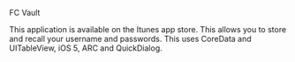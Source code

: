 FC Vault

This application is available on the Itunes app store. This allows you to store and recall your username and passwords. This uses CoreData and UITableView, iOS 5, ARC and QuickDialog.
